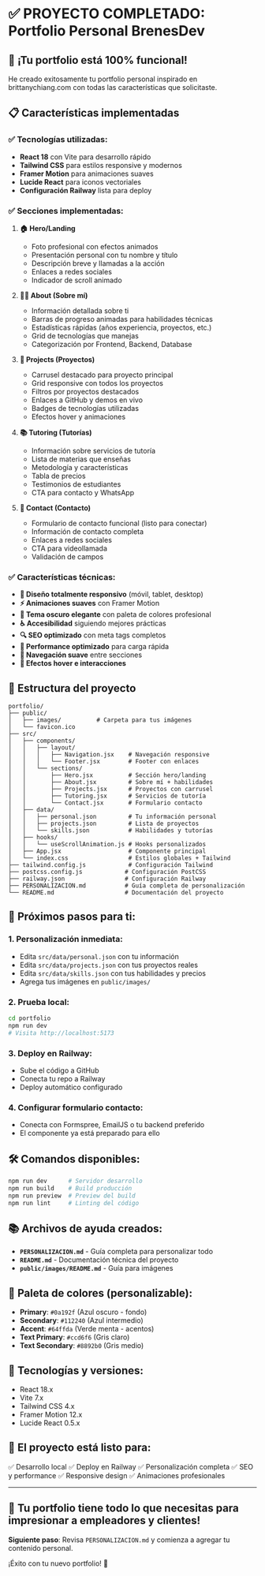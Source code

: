 # ✅ PROYECTO COMPLETADO: Portfolio Personal BrenesDev

## 🎉 ¡Tu portfolio está 100% funcional!

He creado exitosamente tu portfolio personal inspirado en brittanychiang.com con todas las características que solicitaste.

## 📋 Características implementadas

### ✅ Tecnologías utilizadas:
- **React 18** con Vite para desarrollo rápido
- **Tailwind CSS** para estilos responsive y modernos
- **Framer Motion** para animaciones suaves
- **Lucide React** para iconos vectoriales
- **Configuración Railway** lista para deploy

### ✅ Secciones implementadas:

1. **🏠 Hero/Landing**
   - Foto profesional con efectos animados
   - Presentación personal con tu nombre y título
   - Descripción breve y llamadas a la acción
   - Enlaces a redes sociales
   - Indicador de scroll animado

2. **👨‍💻 About (Sobre mí)**
   - Información detallada sobre ti
   - Barras de progreso animadas para habilidades técnicas
   - Estadísticas rápidas (años experiencia, proyectos, etc.)
   - Grid de tecnologías que manejas
   - Categorización por Frontend, Backend, Database

3. **🚀 Projects (Proyectos)**
   - Carrusel destacado para proyecto principal
   - Grid responsive con todos los proyectos
   - Filtros por proyectos destacados
   - Enlaces a GitHub y demos en vivo
   - Badges de tecnologías utilizadas
   - Efectos hover y animaciones

4. **📚 Tutoring (Tutorías)**
   - Información sobre servicios de tutoría
   - Lista de materias que enseñas
   - Metodología y características
   - Tabla de precios
   - Testimonios de estudiantes
   - CTA para contacto y WhatsApp

5. **📧 Contact (Contacto)**
   - Formulario de contacto funcional (listo para conectar)
   - Información de contacto completa
   - Enlaces a redes sociales
   - CTA para videollamada
   - Validación de campos

### ✅ Características técnicas:

- **🎨 Diseño totalmente responsivo** (móvil, tablet, desktop)
- **⚡ Animaciones suaves** con Framer Motion
- **🌙 Tema oscuro elegante** con paleta de colores profesional
- **♿ Accesibilidad** siguiendo mejores prácticas
- **🔍 SEO optimizado** con meta tags completos
- **🚀 Performance optimizado** para carga rápida
- **📱 Navegación suave** entre secciones
- **🎯 Efectos hover e interacciones**

## 📁 Estructura del proyecto

```
portfolio/
├── public/
│   ├── images/          # Carpeta para tus imágenes
│   └── favicon.ico
├── src/
│   ├── components/
│   │   ├── layout/
│   │   │   ├── Navigation.jsx    # Navegación responsive
│   │   │   └── Footer.jsx        # Footer con enlaces
│   │   └── sections/
│   │       ├── Hero.jsx          # Sección hero/landing
│   │       ├── About.jsx         # Sobre mí + habilidades
│   │       ├── Projects.jsx      # Proyectos con carrusel
│   │       ├── Tutoring.jsx      # Servicios de tutoría
│   │       └── Contact.jsx       # Formulario contacto
│   ├── data/
│   │   ├── personal.json         # Tu información personal
│   │   ├── projects.json         # Lista de proyectos
│   │   └── skills.json           # Habilidades y tutorías
│   ├── hooks/
│   │   └── useScrollAnimation.js # Hooks personalizados
│   ├── App.jsx                   # Componente principal
│   └── index.css                 # Estilos globales + Tailwind
├── tailwind.config.js            # Configuración Tailwind
├── postcss.config.js            # Configuración PostCSS
├── railway.json                 # Configuración Railway
├── PERSONALIZACION.md           # Guía completa de personalización
└── README.md                    # Documentación del proyecto
```

## 🎯 Próximos pasos para ti:

### 1. **Personalización inmediata:**
   - Edita `src/data/personal.json` con tu información
   - Edita `src/data/projects.json` con tus proyectos reales
   - Edita `src/data/skills.json` con tus habilidades y precios
   - Agrega tus imágenes en `public/images/`

### 2. **Prueba local:**
   ```bash
   cd portfolio
   npm run dev
   # Visita http://localhost:5173
   ```

### 3. **Deploy en Railway:**
   - Sube el código a GitHub
   - Conecta tu repo a Railway
   - Deploy automático configurado

### 4. **Configurar formulario contacto:**
   - Conecta con Formspree, EmailJS o tu backend preferido
   - El componente ya está preparado para ello

## 🛠️ Comandos disponibles:

```bash
npm run dev      # Servidor desarrollo
npm run build    # Build producción
npm run preview  # Preview del build
npm run lint     # Linting del código
```

## 📚 Archivos de ayuda creados:

- **`PERSONALIZACION.md`** - Guía completa para personalizar todo
- **`README.md`** - Documentación técnica del proyecto
- **`public/images/README.md`** - Guía para imágenes

## 🎨 Paleta de colores (personalizable):

- **Primary**: `#0a192f` (Azul oscuro - fondo)
- **Secondary**: `#112240` (Azul intermedio)
- **Accent**: `#64ffda` (Verde menta - acentos)
- **Text Primary**: `#ccd6f6` (Gris claro)
- **Text Secondary**: `#8892b0` (Gris medio)

## 🔧 Tecnologías y versiones:

- React 18.x
- Vite 7.x
- Tailwind CSS 4.x
- Framer Motion 12.x
- Lucide React 0.5.x

## 🚀 El proyecto está listo para:

✅ Desarrollo local
✅ Deploy en Railway
✅ Personalización completa
✅ SEO y performance
✅ Responsive design
✅ Animaciones profesionales

---

## 🎯 Tu portfolio tiene todo lo que necesitas para impresionar a empleadores y clientes!

**Siguiente paso**: Revisa `PERSONALIZACION.md` y comienza a agregar tu contenido personal.

¡Éxito con tu nuevo portfolio! 🚀
